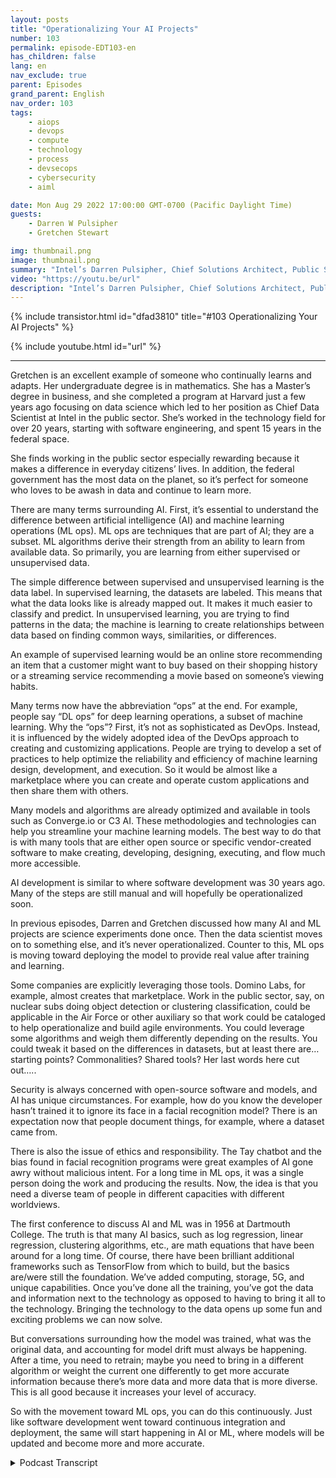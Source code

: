 ```yaml
---
layout: posts
title: "Operationalizing Your AI Projects"
number: 103
permalink: episode-EDT103-en
has_children: false
lang: en
nav_exclude: true
parent: Episodes
grand_parent: English
nav_order: 103
tags:
    - aiops
    - devops
    - compute
    - technology
    - process
    - devsecops
    - cybersecurity
    - aiml

date: Mon Aug 29 2022 17:00:00 GMT-0700 (Pacific Daylight Time)
guests:
    - Darren W Pulsipher
    - Gretchen Stewart

img: thumbnail.png
image: thumbnail.png
summary: "Intel’s Darren Pulsipher, Chief Solutions Architect, Public Sector, and Gretchen Stewart, Chief Data Scientist, Public Sector, discuss operationalizing AI projects."
video: "https://youtu.be/url"
description: "Intel’s Darren Pulsipher, Chief Solutions Architect, Public Sector, and Gretchen Stewart, Chief Data Scientist, Public Sector, discuss operationalizing AI projects."
---
```


<div>
{% include transistor.html id="dfad3810" title="#103 Operationalizing Your AI Projects" %}

{% include youtube.html id="url" %}
</div>

---

Gretchen is an excellent example of someone who continually learns and adapts. Her undergraduate degree is in mathematics. She has a Master’s degree in business, and she completed a program at Harvard just a few years ago focusing on data science which led to her position as Chief Data Scientist at Intel in the public sector. She’s worked in the technology field for over 20 years, starting with software engineering, and spent 15 years in the federal space.

She finds working in the public sector especially rewarding because it makes a difference in everyday citizens’ lives. In addition, the federal government has the most data on the planet, so it’s perfect for someone who loves to be awash in data and continue to learn more.

There are many terms surrounding AI. First, it’s essential to understand the difference between artificial intelligence (AI) and machine learning operations (ML ops). ML ops are techniques that are part of AI; they are a subset. ML algorithms derive their strength from an ability to learn from available data. So primarily, you are learning from either supervised or unsupervised data.

The simple difference between supervised and unsupervised learning is the data label. In supervised learning, the datasets are labeled. This means that what the data looks like is already mapped out. It makes it much easier to classify and predict. In unsupervised learning, you are trying to find patterns in the data; the machine is learning to create relationships between data based on finding common ways, similarities, or differences.

An example of supervised learning would be an online store recommending an item that a customer might want to buy based on their shopping history or a streaming service recommending a movie based on someone’s viewing habits.

Many terms now have the abbreviation “ops” at the end. For example, people say “DL ops” for deep learning operations, a subset of machine learning. Why the “ops”? First, it’s not as sophisticated as DevOps. Instead, it is influenced by the widely adopted idea of the DevOps approach to creating and customizing applications. People are trying to develop a set of practices to help optimize the reliability and efficiency of machine learning design, development, and execution. So it would be almost like a marketplace where you can create and operate custom applications and then share them with others.

Many models and algorithms are already optimized and available in tools such as Converge.io or C3 AI. These methodologies and technologies can help you streamline your machine learning models. The best way to do that is with many tools that are either open source or specific vendor-created software to make creating, developing, designing, executing, and flow much more accessible.

AI development is similar to where software development was 30 years ago. Many of the steps are still manual and will hopefully be operationalized soon.

In previous episodes, Darren and Gretchen discussed how many AI and ML projects are science experiments done once. Then the data scientist moves on to something else, and it’s never operationalized. Counter to this, ML ops is moving toward deploying the model to provide real value after training and learning.

Some companies are explicitly leveraging those tools.   Domino Labs, for example, almost creates that marketplace. Work in the public sector, say, on nuclear subs doing object detection or clustering classification, could be applicable in the Air Force or other auxiliary so that work could be cataloged to help operationalize and build agile environments. You could leverage some algorithms and weigh them differently depending on the results. You could tweak it based on the differences in datasets, but at least there are…starting points? Commonalities? Shared tools? Her last words here cut out…..

Security is always concerned with open-source software and models, and AI has unique circumstances. For example, how do you know the developer hasn’t trained it to ignore its face in a facial recognition model? There is an expectation now that people document things, for example, where a dataset came from.

There is also the issue of ethics and responsibility. The Tay chatbot and the bias found in facial recognition programs were great examples of AI gone awry without malicious intent. For a long time in ML ops, it was a single person doing the work and producing the results. Now, the idea is that you need a diverse team of people in different capacities with different worldviews.

The first conference to discuss AI and ML was in 1956 at Dartmouth College. The truth is that many AI basics, such as log regression, linear regression, clustering algorithms, etc., are math equations that have been around for a long time. Of course, there have been brilliant additional frameworks such as TensorFlow from which to build, but the basics are/were still the foundation. We’ve added computing, storage, 5G, and unique capabilities. Once you’ve done all the training, you’ve got the data and information next to the technology as opposed to having to bring it all to the technology. Bringing the technology to the data opens up some fun and exciting problems we can now solve.

But conversations surrounding how the model was trained, what was the original data, and accounting for model drift must always be happening. After a time, you need to retrain; maybe you need to bring in a different algorithm or weight the current one differently to get more accurate information because there’s more data and more data that is more diverse. This is all good because it increases your level of accuracy.

So with the movement toward ML ops, you can do this continuously. Just like software development went toward continuous integration and deployment, the same will start happening in AI or ML, where models will be updated and become more and more accurate. 



<details>
<summary> Podcast Transcript </summary>

<p></p>

</details>
